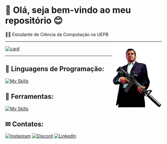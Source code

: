 # 👋 Olá, seja bem-vindo ao meu repositório 😊 
👨‍💻 Estudante de Ciência da Computação na UEPB 



---

[![card](https://github-readme-stats.vercel.app/api?username=JoseLucas714&theme=dark&show_icons=true)](https://github.com/anuraghazra/github-readme-stats) 
<img src="https://github.com/JoseLucas714/JoseLucas714/raw/main/Gta5.png" width="160" align="right"> 

---

## 🤖 Linguagens de Programação: 
[![My Skills](https://skillicons.dev/icons?i=py,c,js)](https://skillicons.dev) 

## 🧰 Ferramentas: 
[![My Skills](https://skillicons.dev/icons?i=eclipse,vscode)](https://skillicons.dev) 

## ✉︎ Contatos: 
[![Instagram](https://img.shields.io/badge/-Instagram-purple?style=flat-square&logo=Instagram&logoColor=white&link={Link})](https://www.instagram.com/jose_lucasqm/)
[![Discord](https://img.shields.io/badge/Discord-7289DA?style=flat-square&logo=discord&logoColor=white)](https://discord.com/users/477953785537232917) 
[![LinkedIn](https://img.shields.io/badge/LinkedIn-0A66C2?style=flat-square&logo=linkedin&logoColor=white)](https://www.linkedin.com/in/jos%C3%A9-lucas-queiroz-macena-9a57a618a/)
